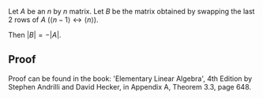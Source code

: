 Let $A$ be an $n$ by $n$ matrix.
Let $B$ be the matrix obtained by swapping the last 2 rows of $A$
($\langle n-1 \rangle \leftrightarrow \langle n \rangle$).

Then $|B| = -|A|$.

## Proof

Proof can be found in the book:
'Elementary Linear Algebra', 4th Edition
by Stephen Andrilli and David Hecker,
in Appendix A, Theorem 3.3, page 648.
